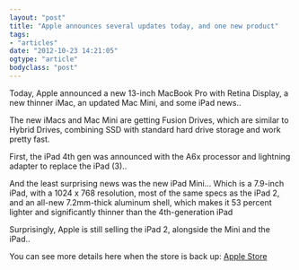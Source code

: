 ```yaml
---
layout: "post"
title: "Apple announces several updates today, and one new product"
tags: 
- "articles"
date: "2012-10-23 14:21:05"
ogtype: "article"
bodyclass: "post"
---
```


Today, Apple announced a new 13-inch MacBook Pro with Retina Display, a new thinner iMac, an updated Mac Mini, and some iPad news..

The new iMacs and Mac Mini are getting Fusion Drives, which are similar to Hybrid Drives, combining SSD with standard hard drive storage and work pretty fast.

First, the iPad 4th gen was announced with the A6x processor and lightning adapter to replace the iPad (3)..

And the least surprising news was the new iPad Mini… Which is a 7.9-inch iPad, with a 1024 x 768 resolution, most of the same specs as the iPad 2, and an all-new 7.2mm-thick aluminum shell, which makes it 53 percent lighter and significantly thinner than the 4th-generation iPad

Surprisingly, Apple is still selling the iPad 2, alongside the Mini and the iPad..

You can see more details here when the store is back up: [Apple Store](http://store.apple.com/)